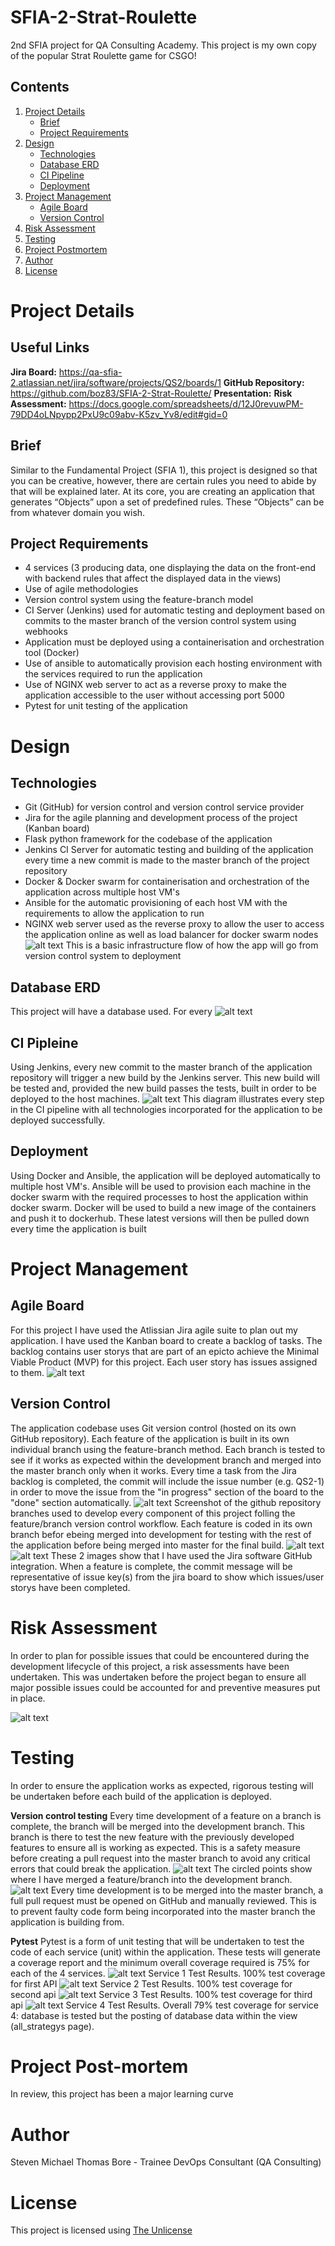 # SFIA-2-Strat-Roulette
2nd SFIA project for QA Consulting Academy. This project is my own copy of the popular Strat Roulette game for CSGO!

## Contents
1. [Project Details](#Project-Details)
   * [Brief](#Brief)
   * [Project Requirements](#Project-Requirements)
2. [Design](#Design)
   * [Technologies](#Technologies)
   * [Database ERD](#Database-Erd)
   * [CI Pipeline](#CI-Pipeline)
   * [Deployment](#Deployment)
3. [Project Management](#Project-Management)
   * [Agile Board](#Agile-Board)
   * [Version Control](#Version-Control)
4. [Risk Assessment](#Risk-Assessment)
5. [Testing](#Testing)
7. [Project Postmortem](#Project-Postmortem)
8. [Author](#Author)
9. [License](#License)

# Project Details
## Useful Links
**Jira Board:** https://qa-sfia-2.atlassian.net/jira/software/projects/QS2/boards/1
**GitHub Repository:** https://github.com/boz83/SFIA-2-Strat-Roulette/
**Presentation:** 
**Risk Assessment:** https://docs.google.com/spreadsheets/d/12J0revuwPM-79DD4oLNpypp2PxU9c09abv-K5zv_Yv8/edit#gid=0
## Brief
Similar to the Fundamental Project (SFIA 1), this project is designed so that you can be creative, however, there are certain rules you need to abide by that will be explained later.
At its core, you are creating an application that generates “Objects” upon a set of predefined rules.
These “Objects” can be from whatever domain you wish.

## Project Requirements
- 4 services (3 producing data, one displaying the data on the front-end with backend rules that affect the displayed data in the views)
- Use of agile methodologies
- Version control system using the feature-branch model
- CI Server (Jenkins) used for automatic testing and deployment based on commits to the master branch of the version control system using webhooks
- Application must be deployed using a containerisation and orchestration tool (Docker)
- Use of ansible to automatically provision each hosting environment with the services required to run the application
- Use of NGINX web server to act as a reverse proxy to make the application accessible to the user without accessing port 5000
- Pytest for unit testing of the application
# Design
## Technologies
- Git (GitHub) for version control and version control service provider
- Jira for the agile planning and development process of the project (Kanban board)
- Flask python framework for the codebase of the application
- Jenkins CI Server for automatic testing and building of the application every time a new commit is made to the master branch of the project repository
- Docker & Docker swarm for containerisation and orchestration of the application across multiple host VM's
- Ansible for the automatic provisioning of each host VM with the requirements to allow the application to run
- NGINX web server used as the reverse proxy to allow the user to access the application online as well as load balancer for docker swarm nodes
![alt text](README_Assets/infrastructure_design.PNG)
This is a basic infrastructure flow of how the app will go from version control system to deployment
## Database ERD
This project will have a database used. For every 
![alt text](README_Assets/erd.PNG)
## CI Pipleine
Using Jenkins, every new commit to the master branch of the application repository will trigger a new build by the Jenkins server. This new build will be tested and, provided the new build passes the tests, built in order to be deployed to the host machines.
![alt text](README_Assets/CI_pipeline.PNG)
This diagram illustrates every step in the CI pipeline with all technologies incorporated for the application to be deployed successfully.
## Deployment
Using Docker and Ansible, the application will be deployed automatically to multiple host VM's. Ansible will be used to provision each machine in the docker swarm with the required processes to host the application within docker swarm. Docker will be used to build a new image of the containers and push it to dockerhub. These latest versions will then be pulled down every time the application is built

# Project Management
## Agile Board
For this project I have used the Atlissian Jira agile suite to plan out my application. I have used the Kanban board to create a backlog of tasks. The backlog contains user storys that are part of an epicto achieve the Minimal Viable Product (MVP) for this project. Each user story has issues assigned to them.
![alt text](README_Assets/jira_board.PNG)

## Version Control
The application codebase uses Git version control (hosted on its own GitHub repository). Each feature of the application is built in its own individual branch using the feature-branch method. Each branch is tested to see if it works as expected within the development branch and merged into the master branch only when it works. Every time a task from the Jira backlog is completed, the commit will include the issue number (e.g. QS2-1) in order to move the issue from the "in progress" section of the board to the "done" section automatically. 
![alt text](README_Assets/version_branches.PNG)
Screenshot of the github repository branches used to develop every component of this project folling the feature/branch version control workflow. Each feature is coded in its own branch befor ebeing merged into development for testing with the rest of the application before being merged into master for the final build.
![alt text](README_Assets/git_commits.PNG)
![alt text](README_Assets/Jira_issues.PNG)
These 2 images show that I have used the Jira software GitHub integration. When a feature is complete, the commit message will be representative of issue key(s) from the jira board to show which issues/user storys have been completed.
# Risk Assessment
In order to plan for possible issues that could be encountered during the development lifecycle of this project, a risk assessments have been undertaken. This was undertaken before the project began to ensure all major possible issues could be accounted for and preventive measures put in place.

![alt text](README_Assets/risk_assessment.PNG)

# Testing
In order to ensure the application works as expected, rigorous testing will be undertaken before each build of the application is deployed. 

**Version control testing**
Every time development of a feature on a branch is complete, the branch will be merged into the development branch. This branch is there to test the new feature with the previously developed features to ensure all is working as expected. This is a safety measure before creating a pull request into the master branch to avoid any critical errors that could break the application.
![alt text](README_Assets/gitkraken.PNG)
The circled points show where I have merged a feature/branch into the development branch.
![alt text](README_Assets/CI_pipeline.PNG)
Every time development is to be merged into the master branch, a full pull request must be opened on GitHub and manually reviewed. This is to prevent faulty code form being incorporated into the master branch the application is building from.

**Pytest**
Pytest is a form of unit testing that will be undertaken to test the code of each service (unit) within the application. These tests will generate a coverage report and the minimum overall coverage required is 75% for each of the 4 services. 
![alt text](README_Assets/test_result_service_1.PNG)
Service 1 Test Results. 100% test coverage for first API
![alt text](README_Assets/test_result_service_2.PNG)
Service 2 Test Results. 100% test coverage for second api
![alt text](README_Assets/test_result_service_3.PNG)
Service 3 Test Results. 100% test coverage for third api
![alt text](README_Assets/test_result_service_4.PNG)
Service 4 Test Results. Overall 79% test coverage for service 4: database is tested but the posting of database data within the view (all_strategys page).


# Project Post-mortem
In review, this project has been a major learning curve


# Author
Steven Michael Thomas Bore - Trainee DevOps Consultant (QA Consulting)

# License
This project is licensed using [The Unlicense](https://unlicense.org/)